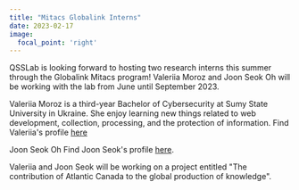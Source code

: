 ```yaml
---
title: "Mitacs Globalink Interns"
date: 2023-02-17
image:
  focal_point: 'right'
---
```


QSSLab is looking forward to hosting two research interns this summer through the Globalink Mitacs program! Valeriia Moroz and Joon Seok Oh will be working with the lab from June until September 2023. 

Valeriia Moroz is a third-year Bachelor of Cybersecurity at Sumy State University in Ukraine. She enjoy learning new things related to web development, collection, processing, and the protection of information. Find Valeriia's profile [here](https://www.qsslab.ca/author/valeriia-moroz/)

Joon Seok Oh 
Find Joon Seok's profile [here]().

Valeriia and Joon Seok will be working on a project entitled "The contribution of Atlantic Canada to the global production of knowledge". 

<!--more-->
